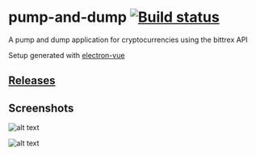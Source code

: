 # pump-and-dump [![Build status](https://ci.appveyor.com/api/projects/status/7o7kpe26ejv5d09j?svg=true)](https://ci.appveyor.com/project/gobeli/pump-and-dump) #

A pump and dump application for cryptocurrencies using the bittrex API

Setup generated with [electron-vue](https://github.com/SimulatedGREG/electron-vue)

## [Releases](https://github.com/gobeli/pump-and-dump/releases) ##

## Screenshots ##
![alt text](https://raw.githubusercontent.com/gobeli/pump-and-dump/master/static/screen1.png)

![alt text](https://raw.githubusercontent.com/gobeli/pump-and-dump/master/static/screen2.png)

